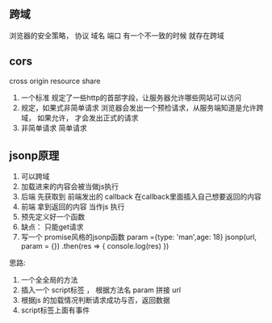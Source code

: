## 跨域
  浏览器的安全策略，
  协议 域名 端口 有一个不一致的时候 就存在跨域

## cors
  cross origin resource share
  1. 一个标准  规定了一些http的首部字段，让服务器允许哪些网站可以访问
  2. 规定，如果式非简单请求 浏览器会发出一个预检请求，从服务端知道是允许跨域，
  如果允许， 才会发出正式的请求
  3. 非简单请求 简单请求 

##  jsonp原理
1. <script></script> 可以跨域
2. 加载进来的内容会被当做js执行
3. 后端 先获取到 前端发出的 callback 在callback里面插入自己想要返回的内容
4. 前端 拿到返回的内容 当作js 执行
5. 预先定义好一个函数 
6. 缺点： 只能get请求 
7. 写一个 promise风格的jsonp函数
param ={type: 'man',age: 18}
jsonp(url, param = {})
  .then(res => {
    console.log(res)
  })

思路: 
1. 一个全全局的方法
2. 插入一个 script标签 ， 根据方法名 param 拼接 url
3. 根据js 的加载情况判断请求成功与否，返回数据
4. script标签上面有事件